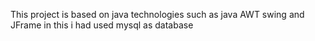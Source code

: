 This project is based on java technologies such as java AWT swing and JFrame
in this i had used mysql as database
